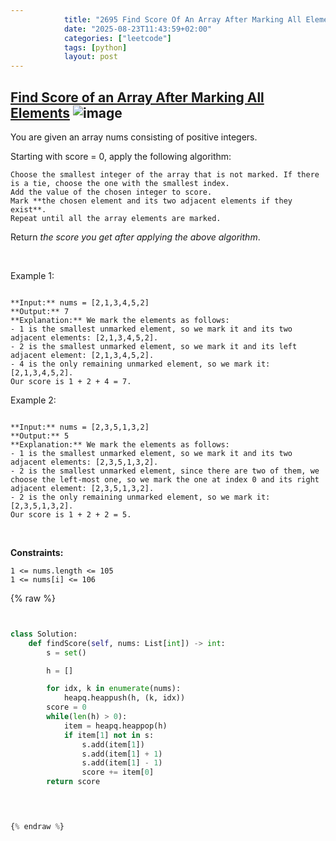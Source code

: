 ```yaml
---
            title: "2695 Find Score Of An Array After Marking All Elements"
            date: "2025-08-23T11:43:59+02:00"
            categories: ["leetcode"]
            tags: [python]
            layout: post
---
```

            
## [Find Score of an Array After Marking All Elements](https://leetcode.com/problems/find-score-of-an-array-after-marking-all-elements) ![image](https://img.shields.io/badge/Difficulty-Medium-orange)

You are given an array nums consisting of positive integers.

Starting with score = 0, apply the following algorithm:

	Choose the smallest integer of the array that is not marked. If there is a tie, choose the one with the smallest index.
	Add the value of the chosen integer to score.
	Mark **the chosen element and its two adjacent elements if they exist**.
	Repeat until all the array elements are marked.

Return *the score you get after applying the above algorithm*.

 

Example 1:

```

**Input:** nums = [2,1,3,4,5,2]
**Output:** 7
**Explanation:** We mark the elements as follows:
- 1 is the smallest unmarked element, so we mark it and its two adjacent elements: [2,1,3,4,5,2].
- 2 is the smallest unmarked element, so we mark it and its left adjacent element: [2,1,3,4,5,2].
- 4 is the only remaining unmarked element, so we mark it: [2,1,3,4,5,2].
Our score is 1 + 2 + 4 = 7.

```

Example 2:

```

**Input:** nums = [2,3,5,1,3,2]
**Output:** 5
**Explanation:** We mark the elements as follows:
- 1 is the smallest unmarked element, so we mark it and its two adjacent elements: [2,3,5,1,3,2].
- 2 is the smallest unmarked element, since there are two of them, we choose the left-most one, so we mark the one at index 0 and its right adjacent element: [2,3,5,1,3,2].
- 2 is the only remaining unmarked element, so we mark it: [2,3,5,1,3,2].
Our score is 1 + 2 + 2 = 5.

```

 

**Constraints:**

	1 <= nums.length <= 105
	1 <= nums[i] <= 106

{% raw %}


```python


class Solution:
    def findScore(self, nums: List[int]) -> int:
        s = set()

        h = []

        for idx, k in enumerate(nums):
            heapq.heappush(h, (k, idx))
        score = 0
        while(len(h) > 0):
            item = heapq.heappop(h)
            if item[1] not in s:
                s.add(item[1])
                s.add(item[1] + 1)
                s.add(item[1] - 1)
                score += item[0]
        return score

        


{% endraw %}
```
